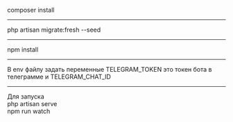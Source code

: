 composer install
<hr>
php artisan migrate:fresh --seed
<hr>
npm install
<hr>
В env файлу задать переменные TELEGRAM_TOKEN это токен бота в телеграмме
и TELEGRAM_CHAT_ID 
<hr>
Для запуска 
<br>
php artisan serve
<br>
npm run watch

